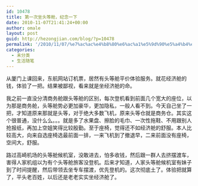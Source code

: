 ```yaml
---
id: 10478
title: 第一次坐头等舱，纪念一下
date: 2010-11-07T21:41:24+00:00
author: omale
layout: post
guid: http://hezongjian.com/blog/?p=10478
permalink: '/2010/11/07/%e7%ac%ac%e4%b8%80%e6%ac%a1%e5%9d%90%e5%a4%b4%e7%ad%89%e8%88%b1%ef%bc%8c%e7%ba%aa%e5%bf%b5%e4%b8%80%e4%b8%8b/'
categories:
  - 未分类
  - 生活随笔
---
```

从厦门上课回来，东航网站订机票，居然有头等舱平价体验服务。就花经济舱的钱，体验了一把。结果被鄙视，看来就是坐经济舱的命。

我之前一直没分清商务舱跟头等舱的区别，每次登机看到前面几个宽大的座位，以为那是商务舱，头等舱势必更加豪华，更加隐私，一般人看不到。今天自己坐了一把，才知道原来那就是头等，对于绝大多数飞机，原来头等仓就是商务仓。其实这个很普通，没什么么。。。就是多了水果盘、擦脸的毛巾、一次性拖鞋、不用跟别人抢报纸，再加上空姐笑得比较殷勤。至于座椅，觉得还不如经济舱的舒服。本人比较高大，向来自选座椅选最前面一排，一来飞机到了撤退早，二来前面没有座椅，空间大，舒服。

路过高崎机场的头等舱候机室，没敢进去，怕多收钱，然后跟一群人去挤摆渡车，害得人家机组以为有个头等舱旅客没登机。后来才知道，人家头等舱候机室有妹子到了时间提醒，然后带领去坐专车摆渡，优先登机的。这次彻底土了。体验把就算了，平头老百姓，以后还是老老实实坐经济舱了。